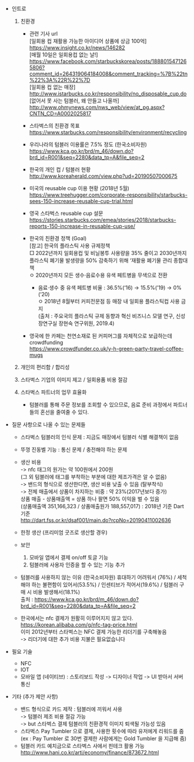 * 인트로
    1. 친환경
        - 관련 기사 url  
            [일회용 컵 재활용 가능한 아이디어 상품에 상금 100억]  
            https://www.insight.co.kr/news/146282  
            [매월 10일은 일회용컵 없는 날!]  
            https://www.facebook.com/starbuckskorea/posts/1888015471265806?comment_id=264319064184008&comment_tracking=%7B%22tn%22%3A%22R%22%7D  
            [일회용 컵 없는 매장]  
            http://www.istarbucks.co.kr/responsibility/no_disposable_cup.do  
            [없어서 못 사는 텀블러, 왜 안들고 나올까]  
            http://www.ohmynews.com/nws_web/view/at_pg.aspx?CNTN_CD=A0002025817  
        - 스타벅스의 친환경 목표  
            https://www.starbucks.com/responsibility/environment/recycling  
        - 우리나라의 텀블러 이용률은 7.5% 정도 (한국소비자원)  
            https://www.kca.go.kr/brd/m_46/down.do?brd_id=R001&seq=2280&data_tp=A&file_seq=2  
        - 한국의 개인 컵 / 텀블러 현황  
            http://www.koreaherald.com/view.php?ud=20190507000675  
        - 미국의 reusable cup 이용 현황 (2018년 5월)  
            https://www.treehugger.com/corporate-responsibility/starbucks-sees-150-increase-reusable-cup-trial.html  
        - 영국 스타벅스 reusable cup 설문  
            https://stories.starbucks.com/emea/stories/2018/starbucks-reports-150-increase-in-reusable-cup-use/  
        - 한국의 친환경 정책 (Goal)  
            [참고] 한국의 플라스틱 사용 규제정책  
            □ 2022년까지 일회용컵 및 비닐봉투 사용량을 35% 줄이고 2030년까지 플라스틱 폐기물 발생량을 50% 감축하기 위해 ‘재활용 폐기물 관리 종합대책  
            ㅇ 2020년까지 모든 생수·음료수용 유색 페트병을 무색으로 전환  
            * 음료·생수 중 유색 페트병 비율 : 36.5%(‘16) → 15.5%(’19) → 0%(‘20)  
            ㅇ 2018년 8월부터 커피전문점 등 매장 내 일회용 플라스틱컵 사용 금지   
            (출처 : 주요국의 플라스틱 규제 동향과 혁신 비즈니스 모델 연구, 신성장연구실 장현숙 연구위원, 2019.4)  

        - 영국에 한 카페는 천연소재로 된 커피머그를 자체적으로 보급하는데 crowdfunding  
            https://www.crowdfunder.co.uk/y-h-green-party-travel-coffee-mugs
        

    2. 개인의 편리함 / 합리성
    3. 스타벅스 기업의 이미지 제고 / 일회용품 비용 절감
    4. 스타벅스 파트너의 업무 효율화
        - 텀블러를 통해 주문 정보를 조회할 수 있으므로, 음료 준비 과정에서 파트너들의 혼선을 줄여줄 수 있다.

* 질문 사항으로 나올 수 있는 문제들
    - 스타벅스 텀블러의 인식 문제 : 지금도 매장에서 텀블러 식별 해결책이 없음
    - 뚜껑 진동벨 기능 : 통신 문제 / 충전해야 하는 문제

    - 생산 비용   
        -> nfc 태그의 원가는 약 100원에서 200원  
            (그 외 텀블러에 태그를 부착하는 부분에 대한 제조가격은 알 수 없음)  
        -> 밴드의 형식으로 생산한다면, 생산 비용 낮출 수 있음 (탈부착식)  
        -> 전체 매출에서 상품이 차지하는 비중 : 약 23%(2017년보다 증가)  
        상품 매출 - 상품매출액 = 상품 하나 팔면 50% 이익을 벌 수 있음   
        (상품매출액 351,166,323 / 상품매출원가 188,557,017) : 2018년 기준 Dart 기준  
        http://dart.fss.or.kr/dsaf001/main.do?rcpNo=20190411002636  

    - 한정 생산 (프리미엄 굿즈로 생산할 경우)

    - 보안 
        1. 모바일 앱에서 결제 on/off 토글 기능
        2. 텀블러에 사용자 인증을 할 수 있는 기능 추가
        
    - 텀블러를 사용하지 않는 이유 (한국소비자원)
        휴대하기 어려워서 (76%) / 세척해야 하는 불편함이 있어서(53.5%) / 인센티브가 적어서(19.6%) / 텀블러 구매 시 비용 발생해서(18.1%)  
        출처 : https://www.kca.go.kr/brd/m_46/down.do?brd_id=R001&seq=2280&data_tp=A&file_seq=2   

    - 한국에서는 nfc 결제가 원활히 이루어지지 않고 있다.  
        https://korean.alibaba.com/g/nfc-tag-price.html  
        이미 2012년부터 스타벅스는 NFC 결제 가능한 리더기를 구축해놓음  
            -> 리더기에 대한 추가 비용 지불은 필요없습니다  

* 필요 기술 
    - NFC
    - IOT
    - 모바일 앱 (네이티브) : 스토리보드 작성 -> 디자이너 작업 -> UI 받아서 서버 통신

* 기타 (추가 제안 사항)  
    - 밴드 형식으로 카드 제작 : 텀블러에 끼워서 사용  
        -> 텀블러 제조 비용 절감 가능  
        -> but 스타벅스 결제 텀블러의 친환경적 이미지 퇴색될 가능성 있음  
    - 스타벅스 Pay Tumbler 으로 결제, 사용한 횟수에 따라 유저에게 리워드를 줌  
        (ex : Pay Tumbler 로 30번 결제한 사람에게는 Gold Tumbler 을 지급해 줌)  
    - 텀블러 카드 예치금으로 스타벅스 사에서 핀테크 활용 가능
        http://www.hani.co.kr/arti/economy/finance/873672.html